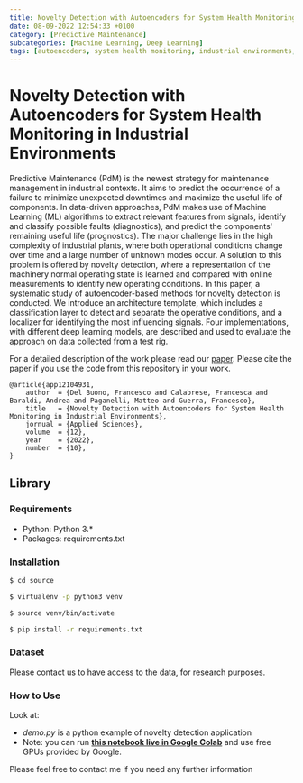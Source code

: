 ```yaml
---
title: Novelty Detection with Autoencoders for System Health Monitoring in Industrial Environments
date: 08-09-2022 12:54:33 +0100
category: [Predictive Maintenance]
subcategories: [Machine Learning, Deep Learning]
tags: [autoencoders, system health monitoring, industrial environments, predictive maintenance, novelty detection]
---
```


# Novelty Detection with Autoencoders for System Health Monitoring in Industrial Environments

Predictive Maintenance (PdM) is the newest strategy for maintenance management in industrial contexts. 
It aims to predict the occurrence of a failure to minimize unexpected downtimes and maximize the useful life of components. 
In data-driven approaches, PdM makes use of Machine Learning (ML) algorithms to extract relevant features from signals, 
identify and classify possible faults (diagnostics), and predict the components' remaining useful life (prognostics). 
The major challenge lies in the high complexity of industrial plants, where both operational conditions change over time 
and a large number of unknown modes occur. A solution to this problem is offered by novelty detection, 
where a representation of the machinery normal operating state is learned and compared with online measurements 
to identify new operating conditions. In this paper, a systematic study of autoencoder-based methods for novelty 
detection is conducted. We introduce an architecture template, which includes a classification layer 
to detect and separate the operative conditions, and a localizer for identifying the most influencing signals. 
Four implementations, with different deep learning models, are described and used to evaluate the approach 
on data collected from a test rig.

For a detailed description of the work please read our [paper](https://www.mdpi.com/2076-3417/12/10/4931). 
Please cite the paper if you use the code from this repository in your work.

```
@article{app12104931,
    author  = {Del Buono, Francesco and Calabrese, Francesca and Baraldi, Andrea and Paganelli, Matteo and Guerra, Francesco},
    title   = {Novelty Detection with Autoencoders for System Health Monitoring in Industrial Environments},
    jornual = {Applied Sciences},
    volume  = {12},
    year    = {2022},
    number  = {10},
}
```


## Library

### Requirements

- Python: Python 3.*
- Packages: requirements.txt

### Installation

```bash
$ cd source

$ virtualenv -p python3 venv

$ source venv/bin/activate

$ pip install -r requirements.txt

```

### Dataset

Please contact us to have access to the data, for research purposes.

### How to Use
Look at:
- *demo.py* is a python example of novelty detection application
- Note: you can run **[this notebook live in Google Colab](https://colab.research.google.com/github/softlab-unimore/AE4ND/blob/master/demo.ipynb)** and use free GPUs provided by Google.

Please feel free to contact me if you need any further information
